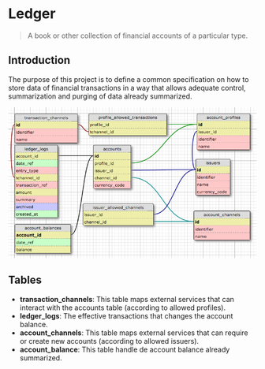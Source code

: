 # Ledger
> A book or other collection of financial accounts of a particular type.

## Introduction

The purpose of this project is to define a common specification on how to store data of financial transactions in a way that allows adequate control, summarization and purging of data already summarized.

![Diagram](https://raw.githubusercontent.com/verticelabs/ledger/master/db/ledger_diagram.png)

## Tables

- **transaction_channels**: This table maps external services that can interact with the accounts table (according to allowed profiles).
- **ledger_logs**: The effective transactions that changes the account balance.
- **account_channels**: This table maps external services that can require or create new accounts (according to allowed issuers).
- **account_balance**: This table handle de account balance already summarized.

